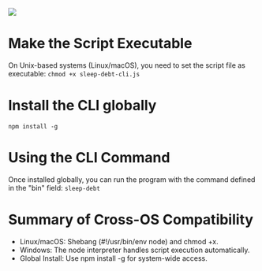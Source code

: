 ![](https://cdn.leonardo.ai/users/8d4c0fc1-2364-42a8-9b9f-d38ada8dd99e/generations/fc2265ea-fd01-4088-ad54-32a3460ab2a2/Leonardo_Phoenix_09_Create_a_modern_minimalist_logo_for_the_Sl_0.jpg)
# Make the Script Executable

On Unix-based systems (Linux/macOS), you need to set the script file as executable:
`
chmod +x sleep-debt-cli.js
`

# Install the CLI globally 

`npm install -g`

# Using the CLI Command
Once installed globally, you can run the program with the command defined in the "bin" field:
`sleep-debt`


# Summary of Cross-OS Compatibility
- Linux/macOS: Shebang (#!/usr/bin/env node) and chmod +x.
- Windows: The node interpreter handles script execution automatically.
- Global Install: Use npm install -g for system-wide access.
